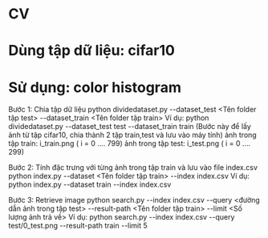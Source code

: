 # CV
# Dùng tập dữ liệu: cifar10
# Sử dụng: color histogram

Bước 1: Chia tập dữ liệu
python dividedataset.py --dataset_test <Tên folder tập test> --dataset_train <Tên folder tập train>
Ví dụ: python dividedataset.py --dataset_test test --dataset_train train
(Bước này để lấy ảnh từ tập cifar10, chia thành 2 tập train,test và lưu vào máy tính)
ảnh trong tập train: i_train.png ( i = 0 .... 799)
ảnh trong tập test: i_test.png ( i = 0 .... 299)

Bước 2: Tính đặc trưng với từng ảnh trong tập train và lưu vào file index.csv
python index.py --dataset <Tên folder tập train> --index index.csv
Ví dụ: python index.py --dataset train --index index.csv

Bước 3: Retrieve image
python search.py --index index.csv --query <đường dẫn ảnh trong tập test> --result-path <Tên folder tập train> --limit <Số lượng ảnh trả về>
Ví dụ: python search.py --index index.csv --query test/0_test.png --result-path train --limit 5



